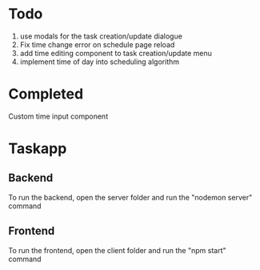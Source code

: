 # Todo
1. use modals for the task creation/update dialogue
2. Fix time change error on schedule page reload
3. add time editing component to task creation/update menu
4. implement time of day into scheduling algorithm

# Completed
Custom time input component

# Taskapp
## Backend
To run the backend, open the server folder and run the "nodemon server" command
## Frontend
To run the frontend, open the client folder and run the "npm start" command
